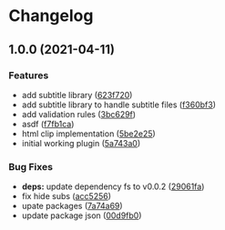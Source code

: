 # Changelog

## 1.0.0 (2021-04-11)


### Features

* add subtitle library ([623f720](https://www.github.com/kissmybutton/motorcortex-subtitles/commit/623f720284fd796173f17aca8345a9bd0dbc1314))
* add subtitle library to handle subtitle files ([f360bf3](https://www.github.com/kissmybutton/motorcortex-subtitles/commit/f360bf3477237944243bca576d99617dcf1cc1d1))
* add validation rules ([3bc629f](https://www.github.com/kissmybutton/motorcortex-subtitles/commit/3bc629f9f936f57c62d69df9c873b1b506280976))
* asdf ([f7fb1ca](https://www.github.com/kissmybutton/motorcortex-subtitles/commit/f7fb1ca026b1f8b5c81d4933435efab3ac57e557))
* html clip implementation ([5be2e25](https://www.github.com/kissmybutton/motorcortex-subtitles/commit/5be2e25a6080eed189a0f23d2e5725ae28e112b7))
* initial working plugin ([5a743a0](https://www.github.com/kissmybutton/motorcortex-subtitles/commit/5a743a0ac0605a65970376593781af671afe9ee1))


### Bug Fixes

* **deps:** update dependency fs to v0.0.2 ([29061fa](https://www.github.com/kissmybutton/motorcortex-subtitles/commit/29061faa8b74e5f80253335ee612dc8c81d2d0cc))
* fix hide subs ([acc5256](https://www.github.com/kissmybutton/motorcortex-subtitles/commit/acc5256ed11d44af867ae905a5655844ea14f88a))
* upate packages ([7a74a69](https://www.github.com/kissmybutton/motorcortex-subtitles/commit/7a74a69bbcee7d47da3168935f9dbb65a2394859))
* update package json ([00d9fb0](https://www.github.com/kissmybutton/motorcortex-subtitles/commit/00d9fb0b5ebacb73d2f07d653cb5140a6fcda3d5))

